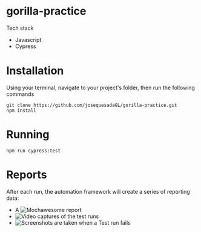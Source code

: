 # gorilla-practice

Tech stack
- Javascript
- Cypress


# Installation
Using your terminal, navigate to your project's folder, then run the following commands
```
git clone https://github.com/josequesadaGL/gorilla-practice.git
npm install
```

# Running
```
npm run cypress:test
```

# Reports
After each run, the automation framework will create a series of reporting data:
- A ![Mochawesome](https://user-images.githubusercontent.com/68253320/153429202-a9dad4d4-b956-42a8-bdd3-5078dcbbb8ec.png) report
- ![Video captures](https://user-images.githubusercontent.com/68253320/153429757-5032abd5-acca-4db7-8753-003176360422.png) of the test runs
- ![Screenshots](https://user-images.githubusercontent.com/68253320/153430357-31195fa2-7eb4-42c2-94b0-59fd2eb59a8a.png) are taken when a Test run fails

